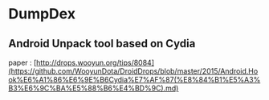 # DumpDex
Android Unpack tool based on Cydia
---

paper : [http://drops.wooyun.org/tips/8084](https://github.com/WooyunDota/DroidDrops/blob/master/2015/Android.Hook%E6%A1%86%E6%9E%B6Cydia%E7%AF%87(%E8%84%B1%E5%A3%B3%E6%9C%BA%E5%88%B6%E4%BD%9C).md)
